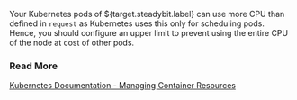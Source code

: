 Your Kubernetes pods of ${target.steadybit.label} can use more CPU than defined in ```request``` as Kubernetes uses this only for scheduling pods.
Hence, you should configure an upper limit to prevent using the entire CPU of the node at cost of other pods.

### Read More
[Kubernetes Documentation - Managing Container Resources](https://kubernetes.io/docs/concepts/configuration/manage-resources-containers/)
